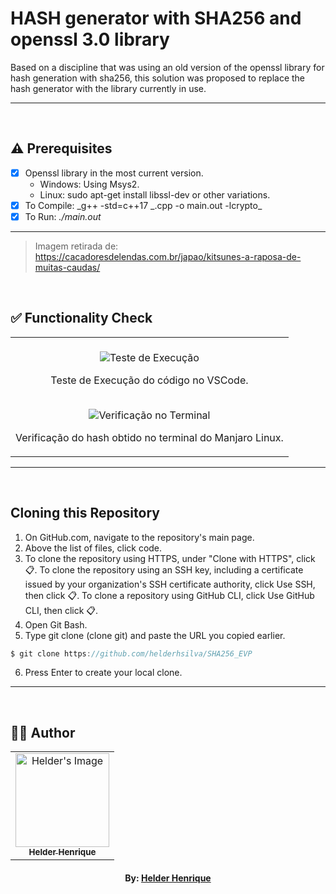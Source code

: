 # HASH generator with SHA256 and openssl 3.0 library

Based on a discipline that was using an old version of the openssl library for hash generation with sha256, this solution was proposed to replace the hash generator with the library currently in use.

---

<br>

## ⚠️ Prerequisites

-   [x] Openssl library in the most current version.
    -   Windows: Using Msys2.
    -   Linux: sudo apt-get install libssl-dev or other variations.
-   [x] To Compile: _g++ -std=c++17 _.cpp -o main.out -lcrypto\_
-   [x] To Run: _./main.out_

---

> Imagem retirada de: https://cacadoresdelendas.com.br/japao/kitsunes-a-raposa-de-muitas-caudas/

<br>

## ✅ Functionality Check

<table align="center">
    <tr>
        <td align="center">
            <br/>
            <img src="https://ik.imagekit.io/ibh8isfiw/Crypto/teste_execucao_sWNePclHy.png?ik-sdk-version=javascript-1.4.3&updatedAt=1671551812733" alt="Teste de Execução"/>
            <p>Teste de Execução do código no VSCode. </p>
            <br/>
            <img src="https://ik.imagekit.io/ibh8isfiw/Crypto/verificacao_terminal_SVpwk6TgW.png?ik-sdk-version=javascript-1.4.3&updatedAt=1671551812818" alt="Verificação no Terminal"/>
            <p>Verificação do hash obtido no terminal do Manjaro Linux. </p>
        </td>
    </tr>
</table>

---

<br>

## Cloning this Repository

1. On GitHub.com, navigate to the repository's main page.
2. Above the list of files, click code.
3. To clone the repository using HTTPS, under "Clone with HTTPS", click 📋. To clone the repository using an SSH key, including a certificate issued by your organization's SSH certificate authority, click Use SSH, then click 📋. To clone a repository using GitHub CLI, click Use GitHub CLI, then click 📋.
4. Open Git Bash.
5. Type git clone (clone git) and paste the URL you copied earlier.

```c
$ git clone https://github.com/helderhsilva/SHA256_EVP
```

6. Press Enter to create your local clone.

---

<br>

## 👨‍💻 Author

<table align="center">
    <tr>
        <td align="center">
            <a href="https://github.com/helderhsilva">
                <img src="https://avatars.githubusercontent.com/u/79870881?v=4" width="150px;" alt="Helder's Image" />
                <br />
                <sub><b>Helder Henrique</b></sub>
            </a>
        </td>    
    </tr>
</table>
<h4 align="center">
   By: <a href="https://www.linkedin.com/in/helderhsilva/" target="_blank"> Helder Henrique </a>
</h4>
